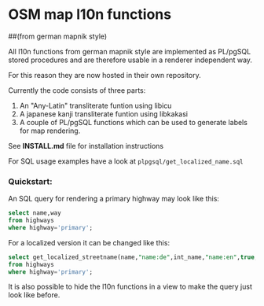 #  OSM map l10n functions
##(from german mapnik style)

All l10n functions from german mapnik style are implemented as PL/pgSQL stored procedures
and are therefore usable in a renderer independent way.

For this reason they are now hosted in their own repository.

Currently the code consists of three parts:

1. An "Any-Latin" transliterate funtion using libicu
2. A japanese kanji transliterate funtion using libkakasi
3. A couple of PL/pgSQL functions which can be used to generate labels for
   map rendering.

See **INSTALL.md** file for installation instructions

For SQL usage examples have a look at `plpgsql/get_localized_name.sql`

### Quickstart:

An SQL query for rendering a primary highway may look like this:

```sql
select name,way
from highways
where highway='primary';
```

For a localized version it can be changed like this:
```sql
select get_localized_streetname(name,"name:de",int_name,"name:en",true,way) as name,way
from highways
where highway='primary';
```   

It is also possible to hide the l10n functions in a view to make the query just look like
before.

